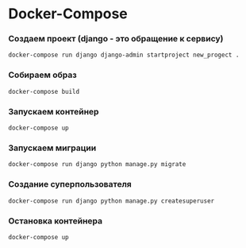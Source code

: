 # Docker-Compose

### Создаем проект (django - это обращение к сервису)
```
docker-compose run django django-admin startproject new_progect .
```
### Собираем образ
```
docker-compose build
```
### Запускаем контейнер
```
docker-compose up
```
### Запускаем миграции
```
docker-compose run django python manage.py migrate
```
### Создание суперпользователя
```
docker-compose run django python manage.py createsuperuser
```
### Остановка контейнера
```
docker-compose up
```

